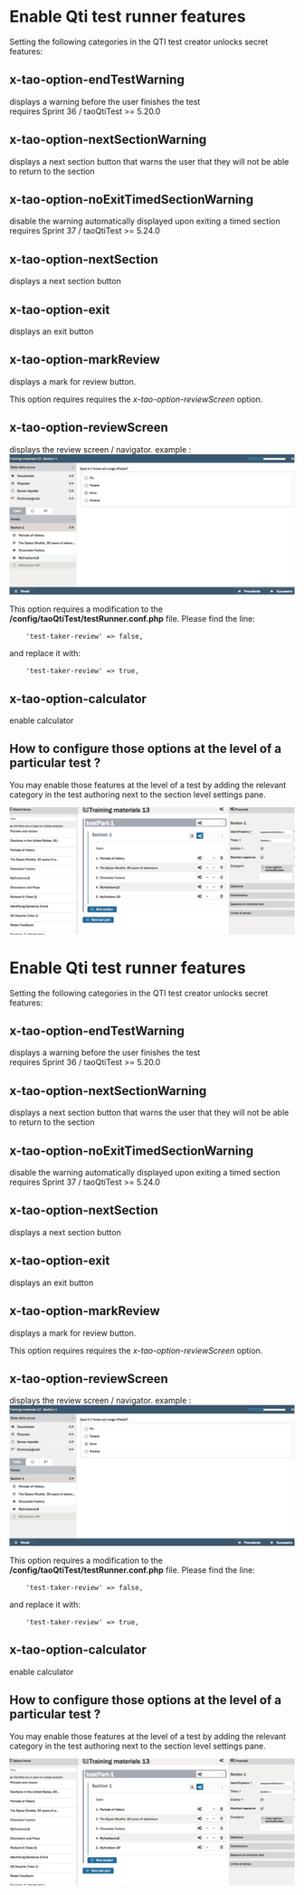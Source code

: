 <!--
author:
    - 'Christophe Noel'
created_at: '2016-04-27 11:52:02'
updated_at: '2016-10-11 10:36:23'
tags:
    - Wiki
-->

Enable Qti test runner features
===============================

Setting the following categories in the QTI test creator unlocks secret features:

x-tao-option-endTestWarning
---------------------------

displays a warning before the user finishes the test\
requires Sprint 36 / taoQtiTest \>= 5.20.0

x-tao-option-nextSectionWarning
-------------------------------

displays a next section button that warns the user that they will not be able to return to the section

x-tao-option-noExitTimedSectionWarning
--------------------------------------

disable the warning automatically displayed upon exiting a timed section\
requires Sprint 37 / taoQtiTest \>= 5.24.0

x-tao-option-nextSection
------------------------

displays a next section button

x-tao-option-exit
-----------------

displays an exit button

x-tao-option-markReview
-----------------------

displays a mark for review button.

This option requires requires the *x-tao-option-reviewScreen* option.

x-tao-option-reviewScreen
-------------------------

displays the review screen / navigator. example :\
![](../resources/NavigationExample.png)

This option requires a modification to the **/config/taoQtiTest/testRunner.conf.php** file. Please find the line:

        'test-taker-review' => false,

and replace it with:

        'test-taker-review' => true,

x-tao-option-calculator
-----------------------

enable calculator

How to configure those options at the level of a particular test ?
------------------------------------------------------------------

You may enable those features at the level of a test by adding the relevant category in the test authoring next to the section level settings pane.

![](../resources/EditingCustomFeaturesusingcategories.png )

Enable Qti test runner features
===============================

Setting the following categories in the QTI test creator unlocks secret features:

x-tao-option-endTestWarning
---------------------------

displays a warning before the user finishes the test\
requires Sprint 36 / taoQtiTest \>= 5.20.0

x-tao-option-nextSectionWarning
-------------------------------

displays a next section button that warns the user that they will not be able to return to the section

x-tao-option-noExitTimedSectionWarning
--------------------------------------

disable the warning automatically displayed upon exiting a timed section\
requires Sprint 37 / taoQtiTest \>= 5.24.0

x-tao-option-nextSection
------------------------

displays a next section button

x-tao-option-exit
-----------------

displays an exit button

x-tao-option-markReview
-----------------------

displays a mark for review button.

This option requires requires the *x-tao-option-reviewScreen* option.

x-tao-option-reviewScreen
-------------------------

displays the review screen / navigator. example :\
![](../resources/NavigationExample.png)

This option requires a modification to the **/config/taoQtiTest/testRunner.conf.php** file. Please find the line:

        'test-taker-review' => false,

and replace it with:

        'test-taker-review' => true,

x-tao-option-calculator
-----------------------

enable calculator

How to configure those options at the level of a particular test ?
------------------------------------------------------------------

You may enable those features at the level of a test by adding the relevant category in the test authoring next to the section level settings pane.

![](../resources/EditingCustomFeaturesusingcategories.png )


